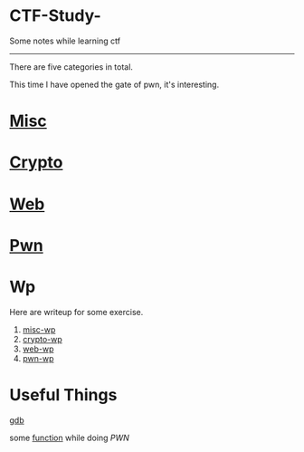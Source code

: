 # CTF-Study-
Some notes while learning ctf

---

There are five categories in total.

This time I have opened the gate of pwn, it's interesting.


# [Misc](Misc.md)

# [Crypto](Crypto.md)

# [Web](Web.md)

# [Pwn](PWN.md)



# Wp
Here are writeup for some exercise.

1. [misc-wp](Wp/misc.md)
2. [crypto-wp](Wp/crypto.md)
3. [web-wp](Wp/web.md)
4. [pwn-wp](Wp/pwn.md)

# Useful Things
[gdb](gdb.md)

some [function](c_function.md) while doing *PWN*
